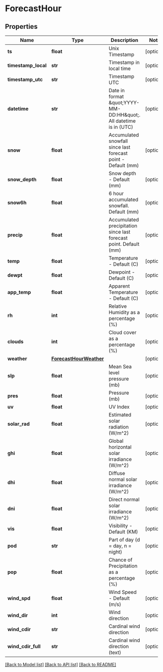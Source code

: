# ForecastHour


## Properties
Name | Type | Description | Notes
------------ | ------------- | ------------- | -------------
**ts** | **float** | Unix Timestamp | [optional] 
**timestamp_local** | **str** | Timestamp in local time | [optional] 
**timestamp_utc** | **str** | Timestamp UTC | [optional] 
**datetime** | **str** | Date in format \&quot;YYYY-MM-DD:HH\&quot;. All datetime is in (UTC) | [optional] 
**snow** | **float** | Accumulated snowfall since last forecast point - Default (mm) | [optional] 
**snow_depth** | **float** | Snow depth - Default (mm) | [optional] 
**snow6h** | **float** | 6 hour accumulated snowfall. Default (mm) | [optional] 
**precip** | **float** | Accumulated precipitation since last forecast point. Default (mm) | [optional] 
**temp** | **float** | Temperature - Default (C) | [optional] 
**dewpt** | **float** | Dewpoint - Default (C) | [optional] 
**app_temp** | **float** | Apparent Temperature - Default (C) | [optional] 
**rh** | **int** | Relative Humidity as a percentage (%) | [optional] 
**clouds** | **int** | Cloud cover as a percentage (%) | [optional] 
**weather** | [**ForecastHourWeather**](ForecastHourWeather.md) |  | [optional] 
**slp** | **float** | Mean Sea level pressure (mb) | [optional] 
**pres** | **float** | Pressure (mb) | [optional] 
**uv** | **float** | UV Index | [optional] 
**solar_rad** | **float** | Estimated solar radiation (W/m^2) | [optional] 
**ghi** | **float** | Global horizontal solar irradiance (W/m^2) | [optional] 
**dhi** | **float** | Diffuse normal solar irradiance (W/m^2) | [optional] 
**dni** | **float** | Direct normal solar irradiance (W/m^2) | [optional] 
**vis** | **float** | Visibility - Default (KM) | [optional] 
**pod** | **str** | Part of day (d &#x3D; day, n &#x3D; night) | [optional] 
**pop** | **float** | Chance of Precipitation as a percentage (%) | [optional] 
**wind_spd** | **float** | Wind Speed - Default (m/s) | [optional] 
**wind_dir** | **int** | Wind direction | [optional] 
**wind_cdir** | **str** | Cardinal wind direction | [optional] 
**wind_cdir_full** | **str** | Cardinal wind direction (text) | [optional] 

[[Back to Model list]](../README.md#documentation-for-models) [[Back to API list]](../README.md#documentation-for-api-endpoints) [[Back to README]](../README.md)


